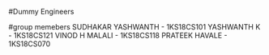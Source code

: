 #Dummy Engineers

#group memebers 
 SUDHAKAR YASHWANTH - 1KS18CS101
 YASHWANTH K - 1KS18CS121
 VINOD H MALALI - 1KS18CS118
 PRATEEK HAVALE -  1KS18CS070
